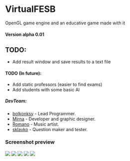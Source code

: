 # VirtualFESB
OpenGL game engine and an educative game made with it

#### Version alpha 0.01
## TODO:
 - Add result window and save results to a text file
 
#### TODO (In future):
 - Add static professors (easier to find exams)
 - Add students with some basic AI

##### DevTeam:
 - <a href="https://github.com/bolkonksy/">bolkonksy</a> - Lead Programmer.
 - <a href="http://sol-myr.deviantart.com/">Mirna</a> - Developer and graphic designer.
 - <a href="toADD">Romano</a> - Music artist.
 - <a href="https://github.com/sklavko/">sklavko</a> - Question maker and tester.


### Screenshot preview
<a href="url"><img src="http://i.imgur.com/NCDhNt6.jpg" align="center" border="black"></a>
<a href="url"><img src="http://i.imgur.com/mn3LmJF.jpg" align="center" border="black"></a>
<a href="url"><img src="http://i.imgur.com/KeZoxiy.jpg" align="center" border="black"></a>
<a href="url"><img src="http://i.imgur.com/kQzkWRP.jpg" align="center" border="black"></a>
<a href="url"><img src="http://i.imgur.com/efpC3pv.jpg" align="center" border="black"></a>
